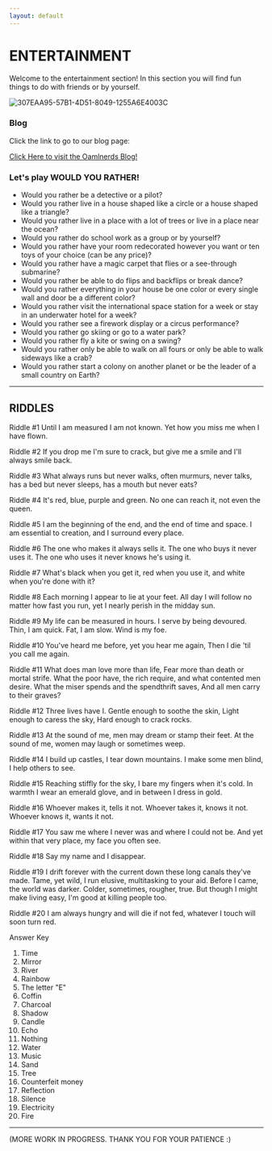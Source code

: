 ```yaml
---
layout: default
---
```


# ENTERTAINMENT

Welcome to the entertainment section!
In this section you will find fun things to do with friends or by yourself.

![307EAA95-57B1-4D51-8049-1255A6E4003C](https://user-images.githubusercontent.com/48270916/85076413-8ab62a80-b16c-11ea-9c5f-fa069797bf7d.jpeg)

### Blog

Click the link to go to our blog page:

<a href="https://oamlnerds.github.io/Blog">Click Here to visit the Oamlnerds Blog!</a>

### Let's play WOULD YOU RATHER!

* Would you rather be a detective or a pilot?
* Would you rather live in a house shaped like a circle or a house shaped like a triangle?
* Would you rather live in a place with a lot of trees or live in a place near the ocean? 
* Would you rather do school work as a group or by yourself? 
* Would you rather have your room redecorated however you want or ten toys of your choice (can be any price)? 
* Would you rather have a magic carpet that flies or a see-through submarine?
* Would you rather be able to do flips and backflips or break dance?
* Would you rather everything in your house be one color or every single wall and door be a different color?
* Would you rather visit the international space station for a week or stay in an underwater hotel for a week?
* Would you rather see a firework display or a circus performance?
* Would you rather go skiing or go to a water park?
* Would you rather fly a kite or swing on a swing?
* Would you rather only be able to walk on all fours or only be able to walk sideways like a crab?
* Would you rather start a colony on another planet or be the leader of a small country on Earth?

* * * 

## RIDDLES

Riddle #1
Until I am measured I am not known.
Yet how you miss me when I have flown.

Riddle #2
If you drop me I'm sure to crack,
but give me a smile and I'll always smile back.

Riddle #3
What always runs but never walks, often murmurs, never talks, has a bed but never sleeps, has a mouth but never eats?

Riddle #4
It's red, blue, purple and green.
No one can reach it, not even the queen.

Riddle #5
I am the beginning of the end, and the end of time and space.
I am essential to creation, and I surround every place.

Riddle #6
The one who makes it always sells it.
The one who buys it never uses it.
The one who uses it never knows he's using it.

Riddle #7
What's black when you get it, red when you use it, and white when you're done with it?

Riddle #8
Each morning I appear to lie at your feet.
All day I will follow no matter how fast you run, yet I nearly perish in the midday sun.

Riddle #9
My life can be measured in hours.
I serve by being devoured.
Thin, I am quick. Fat, I am slow.
Wind is my foe.

Riddle #10
You've heard me before, yet you hear me again,
Then I die 'til you call me again.

Riddle #11
What does man love more than life,
Fear more than death or mortal strife.
What the poor have, the rich require,
and what contented men desire.
What the miser spends and the spendthrift saves,
And all men carry to their graves?

Riddle #12
Three lives have I.
Gentle enough to soothe the skin,
Light enough to caress the sky,
Hard enough to crack rocks.

Riddle #13
At the sound of me, men may dream or stamp their feet.
At the sound of me, women may laugh or sometimes weep.

Riddle #14
I build up castles, I tear down mountains.
I make some men blind, I help others to see.

Riddle #15
Reaching stiffly for the sky, I bare my fingers when it's cold.
In warmth I wear an emerald glove, and in between I dress in gold.

Riddle #16
Whoever makes it, tells it not.
Whoever takes it, knows it not.
Whoever knows it, wants it not.

Riddle #17
You saw me where I never was and where I could not be. And yet within that very place, my face you often see.

Riddle #18
Say my name and I disappear.

Riddle #19
I drift forever with the current down these long canals they've made.
Tame, yet wild, I run elusive, multitasking to your aid.
Before I came, the world was darker. Colder, sometimes, rougher, true.
But though I might make living easy, I'm good at killing people too.

Riddle #20
I am always hungry and will die if not fed, whatever I touch will soon turn red.


Answer Key
1. Time
2. Mirror
3. River
4. Rainbow
5. The letter "E"
6. Coffin
7. Charcoal
8. Shadow
9. Candle
10. Echo
11. Nothing
12. Water
13. Music
14. Sand
15. Tree
16. Counterfeit money
17. Reflection
18. Silence
19. Electricity
20. Fire

***

(MORE WORK IN PROGRESS. THANK YOU FOR YOUR PATIENCE :)
